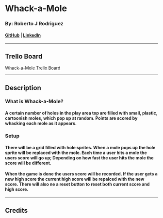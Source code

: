 # Whack-a-Mole

### By: Roberto J Rodriguez

#### [GitHub](https://github.com/robertojrodriguez21) | [LinkedIn](https://www.linkedin.com/in/rob-jes-rod/)

---

## Trello Board

[Whack-a-Mole Trello Board](https://trello.com/b/jqjNN3Wt/whack-a-mole)

---

## Description

### What is Whack-a-Mole?

#### A certain number of holes in the play area top are filled with small, plastic, cartoonish moles, which pop up at random. Points are scored by whacking each mole as it appears.

### Setup

#### There will be a grid filled with hole sprites. When a mole pops up the hole sprite will be replaced with the mole. Each time a user hits a mole the users score will go up; Depending on how fast the user hits the mole the score will be different.

#### When the game is done the users score will be recorded. If the user gets a new high score the current high score will be repalced with the new score. There will also ne a reset button to reset both current score and high score.

---

## Credits
